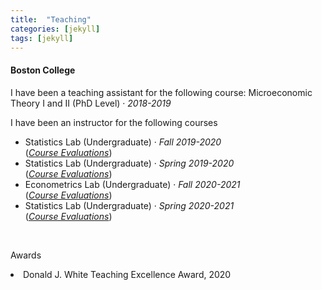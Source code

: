 ```yaml
---
title:  "Teaching"
categories: [jekyll]
tags: [jekyll]
---
```

<h4 id="boston college"><strong>Boston College</strong></h4>
<p>I have been a teaching assistant for the following course: Microeconomic Theory I and II (PhD Level)  &middot; <em>2018-2019</em>  

  <!---
<br />(<a href="" target="_blank">Course evaluations</a>)</p>
-->
 <br>

<p> I have been an instructor for the following courses 
  <!---
<br />(<a href="" target="_blank">Course evaluations</a>)</p>
-->
<ul>
 <li>Statistics Lab (Undergraduate) &middot; <em>Fall 2019-2020</em></li> (<a href="/files/ECON115008_2020F_Discussion Group--Statistics_Kritika_Goel_8ab89e2c-8380-436e-8a2b-2740f667c08ben-US.pdf" target="_blank"><em>Course Evaluations</em></a>)
 
<li>Statistics Lab (Undergraduate) &middot; <em>Spring 2019-2020</em> </li> (<a href="/files/ECON115003_2020S_Discussion Group--Statistics_Kritika_Goel_a6be2abe-bad5-46e1-b0b0-e4306673e153en-US.pdf" target="_blank"><em>Course Evaluations</em></a>)
 

 <li>Econometrics Lab (Undergraduate) &middot; <em>Fall 2020-2021</em> </li>(<a href="/files/ECON222708_2021F_Discussion Group _Econometric_Methods_Kritika_Goel.pdf" target="_blank"><em>Course Evaluations</em></a>)
  
 <li>Statistics Lab (Undergraduate) &middot; <em>Spring 2020-2021</em> </li>(<a href="/files/ECON115008_2021S_Discussion Group--Statistics_Kritika_Goel_f466c480-36e1-41b8-94ce-25fe70f77e11en-US.pdf" target="_blank"><em>Course Evaluations</em></a>)
</ul>
 <br>

<p> Awards
<li> Donald J. White Teaching Excellence Award, 2020
 
  
 
